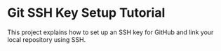 # Git SSH Key Setup Tutorial

This project explains how to set up an SSH key for GitHub and link your local repository using SSH.


